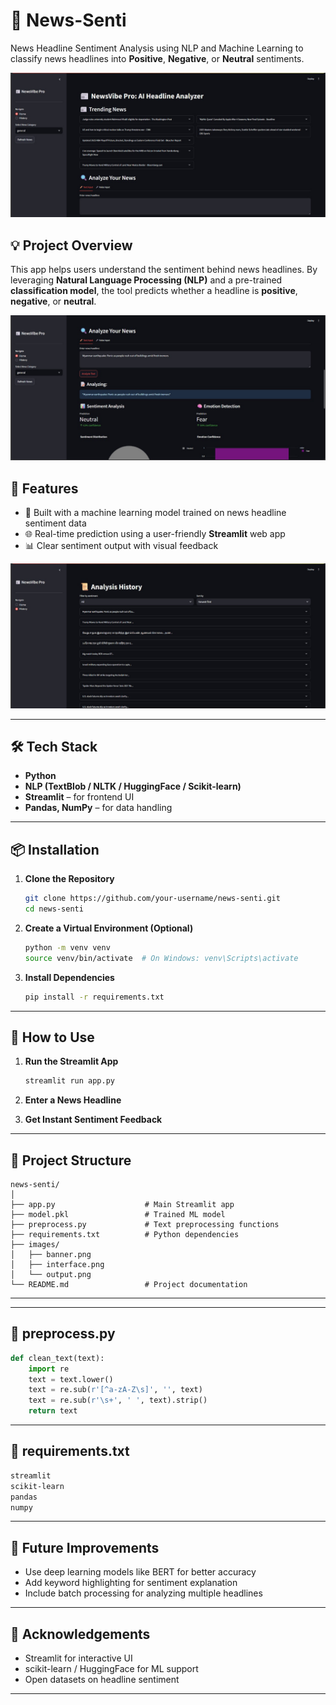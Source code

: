 # 📰 News-Senti

News Headline Sentiment Analysis using NLP and Machine Learning to classify news headlines into **Positive**, **Negative**, or **Neutral** sentiments.

![Banner](demo/1.jpg)

## 💡 Project Overview

This app helps users understand the sentiment behind news headlines. By leveraging **Natural Language Processing (NLP)** and a pre-trained **classification model**, the tool predicts whether a headline is **positive**, **negative**, or **neutral**.

![Interface](demo/2.jpg)

## 🚀 Features

- 🧠 Built with a machine learning model trained on news headline sentiment data
- 🌐 Real-time prediction using a user-friendly **Streamlit** web app
- 📊 Clear sentiment output with visual feedback

![Output](demo/3.jpg)

---

## 🛠️ Tech Stack

- **Python**
- **NLP (TextBlob / NLTK / HuggingFace / Scikit-learn)**
- **Streamlit** – for frontend UI
- **Pandas, NumPy** – for data handling

---

## 📦 Installation

1. **Clone the Repository**
   ```bash
   git clone https://github.com/your-username/news-senti.git
   cd news-senti
   ```

2. **Create a Virtual Environment (Optional)**
   ```bash
   python -m venv venv
   source venv/bin/activate  # On Windows: venv\Scripts\activate
   ```

3. **Install Dependencies**
   ```bash
   pip install -r requirements.txt
   ```

---

## 🧪 How to Use

1. **Run the Streamlit App**
   ```bash
   streamlit run app.py
   ```

2. **Enter a News Headline**

3. **Get Instant Sentiment Feedback**

---

## 📁 Project Structure

```
news-senti/
│
├── app.py                    # Main Streamlit app
├── model.pkl                 # Trained ML model
├── preprocess.py             # Text preprocessing functions
├── requirements.txt          # Python dependencies
├── images/
│   ├── banner.png
│   ├── interface.png
│   └── output.png
└── README.md                 # Project documentation
```

---



---

## 📄 preprocess.py

```python
def clean_text(text):
    import re
    text = text.lower()
    text = re.sub(r'[^a-zA-Z\s]', '', text)
    text = re.sub(r'\s+', ' ', text).strip()
    return text
```

---

## 📄 requirements.txt

```txt
streamlit
scikit-learn
pandas
numpy
```

---

## 🔮 Future Improvements

- Use deep learning models like BERT for better accuracy
- Add keyword highlighting for sentiment explanation
- Include batch processing for analyzing multiple headlines

---

## 🙌 Acknowledgements

- Streamlit for interactive UI
- scikit-learn / HuggingFace for ML support
- Open datasets on headline sentiment

---


